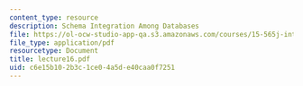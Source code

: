 ```yaml
---
content_type: resource
description: Schema Integration Among Databases
file: https://ol-ocw-studio-app-qa.s3.amazonaws.com/courses/15-565j-integrating-esystems-global-information-systems-spring-2002/c6e15b102b3c1ce04a5de40caa0f7251_lecture16.pdf
file_type: application/pdf
resourcetype: Document
title: lecture16.pdf
uid: c6e15b10-2b3c-1ce0-4a5d-e40caa0f7251
---
```


